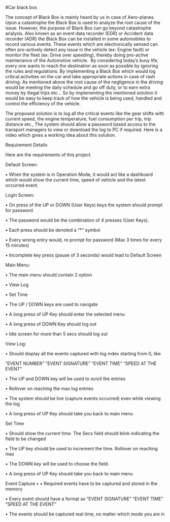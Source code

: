﻿#Car black box

The concept of Black Box is mainly heard by us in case of Aero-planes. Upon a catastrophe the Black Box is used to analyze the root cause of the issue. However, the purpose of Black Box can go beyond catastrophe analysis. Also known as an event data recorder (EDR) or Accident data recorder (ADR) the Black Box can be installed in some automobiles to record various events. These events which are electronically sensed can often pro-actively detect any issue in the vehicle (ex: Engine fault) or monitor the fleet (ex: Drive over speeding), thereby doing pro-active maintenance of the Automotive vehicle. 
By considering today’s busy life, every one wants to reach the destination as soon as possible by ignoring the rules and regulations. By implementing a Black Box which would log critical activities on the car and take appropriate actions in case of rash driving. As mentioned above the root cause of the negligence in the driving would be meeting the daily schedule and go off duty, or to earn extra money by illegal trips etc… So by implementing the mentioned solution it would be easy to keep track of how the vehicle is being used, handled and control the efficiency of the vehicle.

The proposed solution is to log all the critical events like the gear shifts with current speed, the engine temperature, fuel consumption per trip, trip distance etc., The system should allow a password based access to the transport managers to view or download the log to PC if required. Here is a video which gives a working idea about this solution.



Requirement Details

Here are the requirements of this project. 

Default Screen:

• When the system is in Operation Mode, it would act like a dashboard which would show the current time, speed of vehicle and the latest occurred event.

Login Screen:

• On press of the UP or DOWN (User Keys) keys the system should prompt for password

• The password would be the combination of 4 presses (User Keys).

• Each press should be denoted a “*” symbol

• Every wrong entry would, re prompt for password (Max 3 times for every 15 minutes)

• Incomplete key press (pause of 3 seconds) would lead to Default Screen

Main Menu:

• The main menu should contain 2 option

• View Log

• Set Time

• The UP / DOWN keys are used to navigate

• A long press of UP Key should enter the selected menu

• A long press of DOWN Key should log out

• Idle screen for more than 5 secs should log out

View Log:

• Should display all the events captured with log index starting from 0, like

“EVENT NUMBER” “EVENT SIGNATURE” “EVENT TIME” “SPEED AT THE EVENT”

• The UP and DOWN key will be used to scroll the entries

• Rollover on reaching the max log entries

• The system should be live (capture events occurred) even while viewing the log

• A long press of UP Key should take you back to main menu

Set Time

• Should show the current time. The Secs field should blink indicating the field to be changed

• The UP key should be used to increment the time. Rollover on reaching max

• The DOWN key will be used to choose the field.

• A long press of UP Key should take you back to main menu

Event Capture
• 
• Required events have to be captured and stored in the memory

• Every event should have a format as
“EVENT SIGNATURE” “EVENT TIME” “SPEED AT THE EVENT”

• The events should be captured real time, no matter which mode you are in


